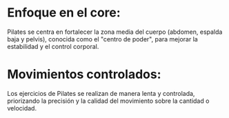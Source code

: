 # Enfoque en el core:
 Pilates se centra en fortalecer la zona media del cuerpo (abdomen, espalda baja y pelvis), conocida como el "centro de poder", para mejorar la estabilidad y el control corporal.
 # Movimientos controlados: 
 Los ejercicios de Pilates se realizan de manera lenta y controlada, priorizando la precisión y la calidad del movimiento sobre la cantidad o velocidad.